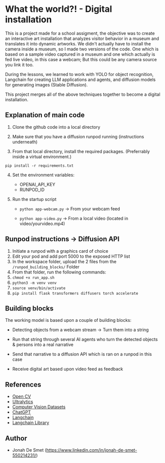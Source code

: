 # What the world?! - Digital installation

This is a project made for a school assigment, the objective was to create an interactive art installation that analyzes visitor behavior in a museum and translates it into dynamic artworks. We didn't actually have to install the camera inside a museum, so I made two versions of the code. One which is based on a sample video captured in a museum and one which actually is fed live video, in this case a webcam; But this could be any camera source you link it too.

During the lessons, we learned to work with YOLO for object recognition, Langchain for creating LLM applications and agents, and diffusion models for generating images (Stable Diffusion).

This project merges all of the above techniques together to become a digital installation.


## Explanation of main code

1. Clone the github code into a local directory

2. Make sure that you have a diffusion runpod running (instructions underneath)

3. From that local directory, install the required packages. (Preferrably inside a virtual environment.)

`pip install -r requirements.txt`

4. Set the environment variables:

    - OPENAI_API_KEY   
    - RUNPOD_ID

5. Run the startup script

    - `python app-webcam.py` -> From your webcam feed

    - `python app-video.py` -> From a local video (located in video/yourvideo.mp4)


## Runpod instructions -> Diffusion API

1. Initiate a runpod with a graphics card of choice
2. Edit your pod and add port 5000 to the exposed HTTP list
3. In the workspace folder, upload the 2 files from the `/runpod_building_blocks/` Folder
4. From that folder, run the following commands:
5. `chmod +x run_app.sh`
6. `python3 -m venv venv`
7. `source venv/bin/activate`
8. `pip install flask transformers diffusers torch accelerate`


## Building blocks

The working model is based upon a couple of building blocks:

- Detecting objects from a webcam stream -> Turn them into a string

- Run that string through several AI agents who turn the detected objects & persons into a real narrative

- Send that narrative to a diffusion API which is ran on a runpod in this case

- Receive digital art based upon video feed as feedback


## References

- [Open CV](https://opencv.org/)
- [Ultralytics](https://github.com/ultralytics/ultralytics)
- [Computer Vision Datasets](https://public.roboflow.com/)
- [ChatGPT](https://platform.openai.com/)
- [Langchain](https://www.langchain.com)
- [Langchain Library](https://python.langchain.com/v0.2/docs/integrations/tools/wikipedia/)


## Author

- Jonah De Smet (https://www.linkedin.com/in/jonah-de-smet-550214231/)


